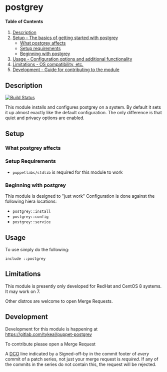 # postgrey

#### Table of Contents

1. [Description](#description)
2. [Setup - The basics of getting started with postgrey](#setup)
    * [What postgrey affects](#what-postgrey-affects)
    * [Setup requirements](#setup-requirements)
    * [Beginning with postgrey](#beginning-with-postgrey)
3. [Usage - Configuration options and additional functionality](#usage)
4. [Limitations - OS compatibility, etc.](#limitations)
5. [Development - Guide for contributing to the module](#development)

## Description

[![Build
Status](https://gitlab.com/%{project_path}/badges/%{default_branch}/pipeline.svg)](https://gitlab.com/%{project_path}/%{default_branch})

This module installs and configures postgrey on a system. By default it sets it
up almost exactly like the default configuration. The only difference is that
quiet and privacy options are enabled.

## Setup

### What postgrey affects

### Setup Requirements

* `puppetlabs/stdlib` is required for this module to work

### Beginning with postgrey

This module is designed to "just work" Configuration is done against the
following hiera locations:

* `postgrey::install`
* `postgrey::config`
* `postgrey::service`

## Usage

To use simply do the following:

```puppet
include ::postgrey
```

## Limitations

This module is presently only developed for RedHat and CentOS 8 systems. It may
work on 7.

Other distros are welcome to open Merge Requests.

## Development

Development for this module is happening at
https://gitlab.com/tykeal/puppet-postgrey

To contribute please open a Merge Request

A [DCO](https://developercertificate.org/) line indicated by a Signed-off-by in
the commit footer of _every_ commit of a patch series, not just your merge
request is _required_. If any of the commits in the series do not contain this,
the request will be rejected.

